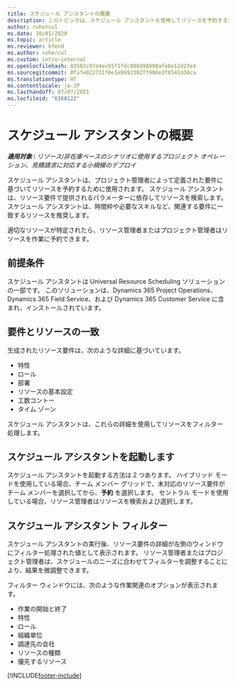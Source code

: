 ```yaml
---
title: スケジュール アシスタントの概要
description: このトピックは、スケジュール アシスタントを使用してリソースを予約する方法を説明します。
author: ruhercul
ms.date: 10/01/2020
ms.topic: article
ms.reviewer: kfend
ms.author: ruhercul
ms.custom: intro-internal
ms.openlocfilehash: 83583c97e4ecb5f1fdc0d8d98098afe8e12d27e4
ms.sourcegitcommit: 0fafe022731f0e1e8693382ff906e3f8541d34ca
ms.translationtype: HT
ms.contentlocale: ja-JP
ms.lasthandoff: 07/07/2021
ms.locfileid: "6368122"
---
```

# <a name="schedule-assistant-overview"></a>スケジュール アシスタントの概要

_**適用対象 :** リソース/非在庫ベースのシナリオに使用するプロジェクト オペレーション、見積請求に対応する小規模のデプロイ_

スケジュール アシスタントは、プロジェクト管理者によって定義された要件に基づいてリソースを予約するために使用されます。 スケジュール アシスタントは、リソース要件で提供されるパラメーターに依存してリソースを検索します。 スケジュール アシスタントは、時間枠や必要なスキルなど、関連する要件に一致するリソースを推奨します。

適切なリソースが特定されたら、リソース管理者またはプロジェクト管理者はリソースを作業に予約できます。

## <a name="prerequisites"></a>前提条件

スケジュール アシスタントは Universal Resource Scheduling ソリューションの一部です。 このソリューションは、Dynamics 365 Project Operations、Dynamics 365 Field Service、および Dynamics 365 Customer Service に含まれ、インストールされています。

## <a name="matching-requirements-and-resources"></a>要件とリソースの一致

生成されたリソース要件は、次のような詳細に基づいています。

-   特性
-   ロール
-   部署
-   リソースの基本設定
-   工数コントー
-   タイム ゾーン

スケジュール アシスタントは、これらの詳細を使用してリソースをフィルター処理します。

## <a name="launch-the-schedule-assistant"></a>スケジュール アシスタントを起動します

スケジュール アシスタントを起動する方法は 2 つあります。 ハイブリッド モードを使用している場合、チーム メンバー グリッドで、未対応のリソース要件がチーム メンバーを選択してから、**予約** を選択します。 セントラル モードを使用している場合、リソース管理者はリソースを検索および選択します。

## <a name="schedule-assistant-filters"></a>スケジュール アシスタント フィルター

スケジュール アシスタントの実行後、リソース要件の詳細が左側のウィンドウにフィルター処理された値として表示されます。 リソース管理者またはプロジェクト管理者は、スケジュールのニーズに合わせてフィルターを調整することにより、結果を微調整できます。

フィルター ウィンドウには、次のような作業関連のオプションが表示されます。

-   作業の開始と終了
-   特性
-   ロール
-   組織単位
-   調達先の会社
-   リソースの種類
-   優先するリソース


[!INCLUDE[footer-include](../includes/footer-banner.md)]